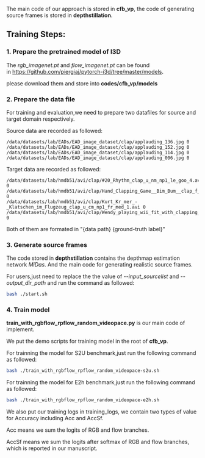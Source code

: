 The main code of our approach is stored in **cfb_vp**, the code of generating source frames is stored in **depthstillation**.

## Training Steps:

### 1. Prepare the pretrained model of I3D

The *rgb_imagenet.pt* and *flow_imagenet.pt* can be found in https://github.com/piergiaj/pytorch-i3d/tree/master/models.

please download them and store into **codes/cfb_vp/models**

### 2. Prepare the data file

For training and evaluation,we need to prepare two datafiles for source and target domain respectively.

Source data are recorded as followed:

```
/data/datasets/lab/EADs/EAD_image_dataset/clap/applauding_136.jpg 0
/data/datasets/lab/EADs/EAD_image_dataset/clap/applauding_152.jpg 0
/data/datasets/lab/EADs/EAD_image_dataset/clap/applauding_114.jpg 0
/data/datasets/lab/EADs/EAD_image_dataset/clap/applauding_006.jpg 0
```

Target data are recorded as followed:

```
/data/datasets/lab/hmdb51/avi/clap/#20_Rhythm_clap_u_nm_np1_le_goo_4.avi 0
/data/datasets/lab/hmdb51/avi/clap/Hand_Clapping_Game__Bim_Bum__clap_f_nm_np2_fr_med_1.avi 0
/data/datasets/lab/hmdb51/avi/clap/Kurt_Kr_mer_-_Klatschen_im_Flugzeug_clap_u_cm_np1_fr_med_1.avi 0
/data/datasets/lab/hmdb51/avi/clap/Wendy_playing_wii_fit_with_clapping_hands_clap_f_cm_np1_le_med_1.avi 0
```

Both of them are formated in "{data path} {ground-truth label}"

### 3. Generate source frames

The code stored in **depthstillation** contains the depthmap estimation network *MiDas*. And the main code for generating realistic source frames.

For users,just need to replace the the value of *--input_sourcelist* and *--output_dir_path* and run the command as followed:

```bash
bash ./start.sh
```

### 4. Train model

**train_with_rgbflow_rpflow_random_videopace.py** is our main code of implement.

We put the demo scripts for training model in the root of **cfb_vp**.

For trainning the model for S2U benchmark,just run the following command as followed:

```bash
bash ./train_with_rgbflow_rpflow_random_videopace-s2u.sh
```

For trainning the model for E2h benchmark,just run the following command as followed:

```bash
bash ./train_with_rgbflow_rpflow_random_videopace-e2h.sh
```

We also put our training logs in training_logs, we contain two types of value for Accuracy including  Acc and AccSf.

Acc means we sum the logits of RGB and flow branches.

AccSf means we sum the logits after softmax of RGB and flow branches, which is  reported in our manuscript.
